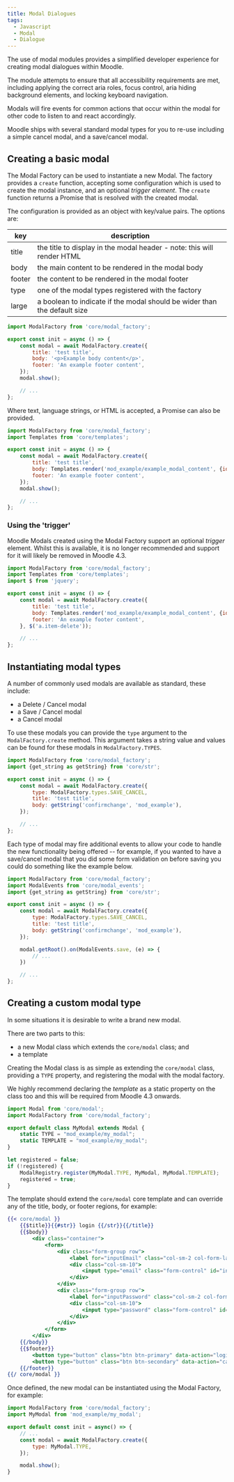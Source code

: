 ```yaml
---
title: Modal Dialogues
tags:
  - Javascript
  - Modal
  - Dialogue
---
```


<Since version="3.2" />

The use of modal modules provides a simplified developer experience for creating modal dialogues within Moodle.

The module attempts to ensure that all accessibility requirements are met, including applying the correct aria roles, focus control, aria hiding background elements, and locking keyboard navigation.

Modals will fire events for common actions that occur within the modal for other code to listen to and react accordingly.

Moodle ships with several standard modal types for you to re-use including a simple cancel modal, and a save/cancel modal.

## Creating a basic modal

The Modal Factory can be used to instantiate a new Modal. The factory provides a `create` function, accepting some configuration which is used to create the modal instance, and an optional _trigger element_. The `create` function returns a Promise that is resolved with the created modal.

The configuration is provided as an object with key/value pairs. The options are:

| **key** | **description** |
| --- | --- |
| title | the title to display in the modal header - note: this will render HTML |
| body | the main content to be rendered in the modal body |
| footer | the content to be rendered in the modal footer |
| type | one of the modal types registered with the factory |
| large | a boolean to indicate if the modal should be wider than the default size |

```javascript title="Basic instantiation of a modal"
import ModalFactory from 'core/modal_factory';

export const init = async () => {
    const modal = await ModalFactory.create({
        title: 'test title',
        body: '<p>Example body content</p>',
        footer: 'An example footer content',
    });
    modal.show();

    // ...
};
```

Where text, language strings, or HTML is accepted, a Promise can also be provided.

```javascript title="Using a template to render the body"
import ModalFactory from 'core/modal_factory';
import Templates from 'core/templates';

export const init = async () => {
    const modal = await ModalFactory.create({
        title: 'test title',
        body: Templates.render('mod_example/example_modal_content', {id: 42}),
        footer: 'An example footer content',
    });
    modal.show();

    // ...
};
```

### Using the 'trigger'

Moodle Modals created using the Modal Factory support an optional _trigger_ element. Whilst this is available, it is no longer recommended and support for it will likely be removed in Moodle 4.3.

```javascript title="Providing a trigger"
import ModalFactory from 'core/modal_factory';
import Templates from 'core/templates';
import $ from 'jquery';

export const init = async () => {
    const modal = await ModalFactory.create({
        title: 'test title',
        body: Templates.render('mod_example/example_modal_content', {id: 42}),
        footer: 'An example footer content',
    }, $('a.item-delete'));

    // ...
};
```

## Instantiating modal types

A number of commonly used modals are available as standard, these include:

- a Delete / Cancel modal
- a Save / Cancel modal
- a Cancel modal

To use these modals you can provide the `type` argument to the `ModalFactory.create` method. This argument takes a string value and values can be found for these modals in `ModalFactory.TYPES`.

```javascript title="Creating a save/cancel modal"
import ModalFactory from 'core/modal_factory';
import {get_string as getString} from 'core/str';

export const init = async () => {
    const modal = await ModalFactory.create({
        type: ModalFactory.types.SAVE_CANCEL,
        title: 'test title',
        body: getString('confirmchange', 'mod_example'),
    });

    // ...
};
```

Each type of modal may fire additional events to allow your code to handle the new functionality being offered -- for example, if you wanted to have a save/cancel modal that you did some form validation on before saving you could do something like the example below.

```javascript title="Listening to a Save event"
import ModalFactory from 'core/modal_factory';
import ModalEvents from 'core/modal_events';
import {get_string as getString} from 'core/str';

export const init = async () => {
    const modal = await ModalFactory.create({
        type: ModalFactory.types.SAVE_CANCEL,
        title: 'test title',
        body: getString('confirmchange', 'mod_example'),
    });

    modal.getRoot().on(ModalEvents.save, (e) => {
        // ...
    })

    // ...
};
```

## Creating a custom modal type

In some situations it is desirable to write a brand new modal.

There are two parts to this:

- a new Modal class which extends the `core/modal` class; and
- a template

Creating the Modal class is as simple as extending the `core/modal` class, providing a `TYPE` property, and registering the modal with the modal factory.

We highly recommend declaring the _template_ as a static property on the class too and this will be required from Moodle 4.3 onwards.

```javascript title="mod/example/amd/src/my_modal.js"
import Modal from 'core/modal';
import ModalFactory from 'core/modal_factory';

export default class MyModal extends Modal {
    static TYPE = "mod_example/my_modal";
    static TEMPLATE = "mod_example/my_modal";
}

let registered = false;
if (!registered) {
    ModalRegistry.register(MyModal.TYPE, MyModal, MyModal.TEMPLATE);
    registered = true;
}
```

The template should extend the `core/modal` core template and can override any of the title, body, or footer regions, for example:

```mustache title="mod/example/templates/my_modal.mustache"
{{< core/modal }}
    {{$title}}{{#str}} login {{/str}}{{/title}}
    {{$body}}
        <div class="container">
            <form>
                <div class="form-group row">
                    <label for="inputEmail" class="col-sm-2 col-form-label">{{#str}} email {{/str}}</label>
                    <div class="col-sm-10">
                        <input type="email" class="form-control" id="inputEmail" placeholder="{{#str}} email {{/str}}">
                    </div>
                </div>
                <div class="form-group row">
                    <label for="inputPassword" class="col-sm-2 col-form-label">{{#str}} password {{/str}}</label>
                    <div class="col-sm-10">
                        <input type="password" class="form-control" id="inputPassword" placeholder="{{#str}} password {{/str}}">
                    </div>
                </div>
            </form>
        </div>
    {{/body}}
    {{$footer}}
        <button type="button" class="btn btn-primary" data-action="login">{{#str}} login {{/str}}</button>
        <button type="button" class="btn btn-secondary" data-action="cancel">{{#str}} cancel {{/str}}</button>
    {{/footer}}
{{/ core/modal }}
```

Once defined, the new modal can be instantiated using the Modal Factory, for example:

```javascript title="Instantiating a custom modal"
import ModalFactory from 'core/modal_factory';
import MyModal from 'mod_example/my_modal';

export default const init = async() => {
    // ...
    const modal = await ModalFactory.create({
        type: MyModal.TYPE,
    });

    modal.show();
}
```
